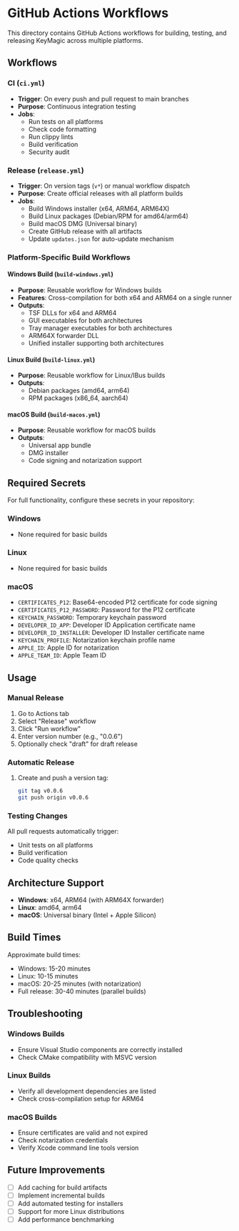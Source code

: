 # GitHub Actions Workflows

This directory contains GitHub Actions workflows for building, testing, and releasing KeyMagic across multiple platforms.

## Workflows

### CI (`ci.yml`)
- **Trigger**: On every push and pull request to main branches
- **Purpose**: Continuous integration testing
- **Jobs**:
  - Run tests on all platforms
  - Check code formatting
  - Run clippy lints
  - Build verification
  - Security audit

### Release (`release.yml`)
- **Trigger**: On version tags (`v*`) or manual workflow dispatch
- **Purpose**: Create official releases with all platform builds
- **Jobs**:
  - Build Windows installer (x64, ARM64, ARM64X)
  - Build Linux packages (Debian/RPM for amd64/arm64)
  - Build macOS DMG (Universal binary)
  - Create GitHub release with all artifacts
  - Update `updates.json` for auto-update mechanism

### Platform-Specific Build Workflows

#### Windows Build (`build-windows.yml`)
- **Purpose**: Reusable workflow for Windows builds
- **Features**: Cross-compilation for both x64 and ARM64 on a single runner
- **Outputs**:
  - TSF DLLs for x64 and ARM64
  - GUI executables for both architectures
  - Tray manager executables for both architectures
  - ARM64X forwarder DLL
  - Unified installer supporting both architectures

#### Linux Build (`build-linux.yml`)
- **Purpose**: Reusable workflow for Linux/IBus builds
- **Outputs**:
  - Debian packages (amd64, arm64)
  - RPM packages (x86_64, aarch64)

#### macOS Build (`build-macos.yml`)
- **Purpose**: Reusable workflow for macOS builds
- **Outputs**:
  - Universal app bundle
  - DMG installer
  - Code signing and notarization support

## Required Secrets

For full functionality, configure these secrets in your repository:

### Windows
- None required for basic builds

### Linux
- None required for basic builds

### macOS
- `CERTIFICATES_P12`: Base64-encoded P12 certificate for code signing
- `CERTIFICATES_P12_PASSWORD`: Password for the P12 certificate
- `KEYCHAIN_PASSWORD`: Temporary keychain password
- `DEVELOPER_ID_APP`: Developer ID Application certificate name
- `DEVELOPER_ID_INSTALLER`: Developer ID Installer certificate name
- `KEYCHAIN_PROFILE`: Notarization keychain profile name
- `APPLE_ID`: Apple ID for notarization
- `APPLE_TEAM_ID`: Apple Team ID

## Usage

### Manual Release
1. Go to Actions tab
2. Select "Release" workflow
3. Click "Run workflow"
4. Enter version number (e.g., "0.0.6")
5. Optionally check "draft" for draft release

### Automatic Release
1. Create and push a version tag:
   ```bash
   git tag v0.0.6
   git push origin v0.0.6
   ```

### Testing Changes
All pull requests automatically trigger:
- Unit tests on all platforms
- Build verification
- Code quality checks

## Architecture Support

- **Windows**: x64, ARM64 (with ARM64X forwarder)
- **Linux**: amd64, arm64
- **macOS**: Universal binary (Intel + Apple Silicon)

## Build Times

Approximate build times:
- Windows: 15-20 minutes
- Linux: 10-15 minutes
- macOS: 20-25 minutes (with notarization)
- Full release: 30-40 minutes (parallel builds)

## Troubleshooting

### Windows Builds
- Ensure Visual Studio components are correctly installed
- Check CMake compatibility with MSVC version

### Linux Builds
- Verify all development dependencies are listed
- Check cross-compilation setup for ARM64

### macOS Builds
- Ensure certificates are valid and not expired
- Check notarization credentials
- Verify Xcode command line tools version

## Future Improvements

- [ ] Add caching for build artifacts
- [ ] Implement incremental builds
- [ ] Add automated testing for installers
- [ ] Support for more Linux distributions
- [ ] Add performance benchmarking
